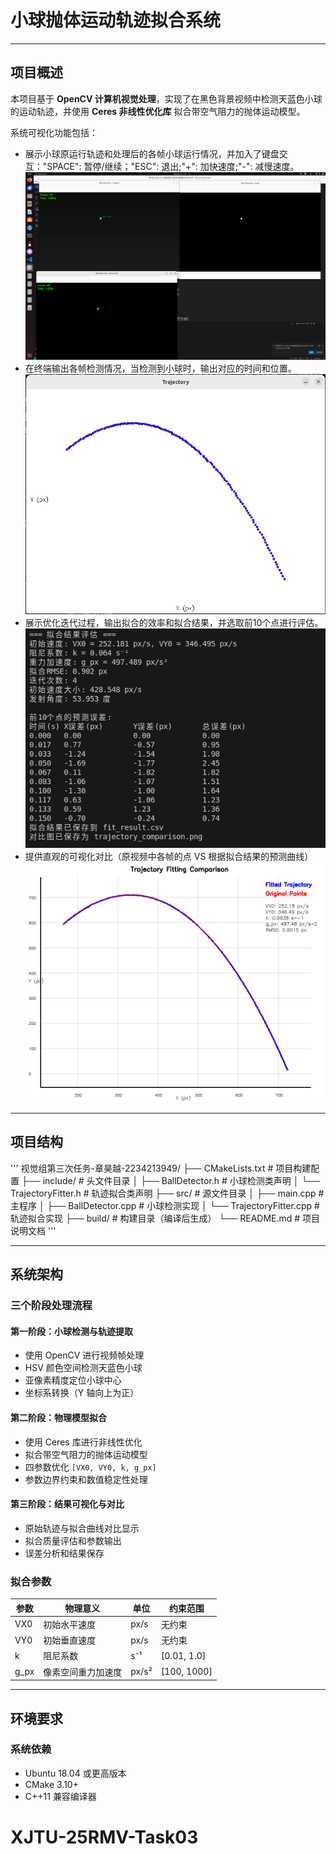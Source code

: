 # 小球抛体运动轨迹拟合系统

---
## 项目概述
本项目基于 **OpenCV 计算机视觉处理**，实现了在黑色背景视频中检测天蓝色小球的运动轨迹，并使用 **Ceres 非线性优化库** 拟合带空气阻力的抛体运动模型。  

系统可视化功能包括：
- 展示小球原运行轨迹和处理后的各帧小球运行情况，并加入了键盘交互："SPACE": 暂停/继续；"ESC": 退出;"+": 加快速度;"-": 减慢速度。
![程序运行截图](Program_running.png)
- 在终端输出各帧检测情况，当检测到小球时，输出对应的时间和位置。
![小球运行轨迹图](Ball_Track.png)
- 展示优化迭代过程，输出拟合的效率和拟合结果，并选取前10个点进行评估。
![结果展示图](Results_show.png)
- 提供直观的可视化对比（原视频中各帧的点 VS 根据拟合结果的预测曲线）
![轨迹对比图](trajectory_comparison.png)

---

## 项目结构
'''
视觉组第三次任务-章昊越-2234213949/
├── CMakeLists.txt              # 项目构建配置
├── include/                    # 头文件目录
│   ├── BallDetector.h         # 小球检测类声明
│   └── TrajectoryFitter.h     # 轨迹拟合类声明
├── src/                       # 源文件目录
│   ├── main.cpp              # 主程序
│   ├── BallDetector.cpp      # 小球检测实现
│   └── TrajectoryFitter.cpp  # 轨迹拟合实现
├── build/                    # 构建目录（编译后生成）
└── README.md                # 项目说明文档
'''

---
## 系统架构

### 三个阶段处理流程

#### 第一阶段：小球检测与轨迹提取
- 使用 OpenCV 进行视频帧处理  
- HSV 颜色空间检测天蓝色小球  
- 亚像素精度定位小球中心  
- 坐标系转换（Y 轴向上为正）  

#### 第二阶段：物理模型拟合
- 使用 Ceres 库进行非线性优化  
- 拟合带空气阻力的抛体运动模型  
- 四参数优化 `[VX0, VY0, k, g_px]`  
- 参数边界约束和数值稳定性处理  

#### 第三阶段：结果可视化与对比
- 原始轨迹与拟合曲线对比显示  
- 拟合质量评估和参数输出  
- 误差分析和结果保存  

### 拟合参数

| 参数  | 物理意义     | 单位  | 约束范围      |
|-------|--------------|-------|---------------|
| VX0   | 初始水平速度 | px/s  | 无约束        |
| VY0   | 初始垂直速度 | px/s  | 无约束        |
| k     | 阻尼系数     | s⁻¹   | [0.01, 1.0]   |
| g_px  | 像素空间重力加速度 | px/s² | [100, 1000] |

---
## 环境要求

### 系统依赖
- Ubuntu 18.04 或更高版本  
- CMake 3.10+  
- C++11 兼容编译器  




# XJTU-25RMV-Task03
